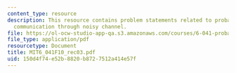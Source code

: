 ```yaml
---
content_type: resource
description: This resource contains problem statements related to probability and
  communication through noisy channel.
file: https://ol-ocw-studio-app-qa.s3.amazonaws.com/courses/6-041-probabilistic-systems-analysis-and-applied-probability-fall-2010/150d4f74e52b8820b8727512a414e57f_MIT6_041F10_rec03.pdf
file_type: application/pdf
resourcetype: Document
title: MIT6_041F10_rec03.pdf
uid: 150d4f74-e52b-8820-b872-7512a414e57f
---
```

